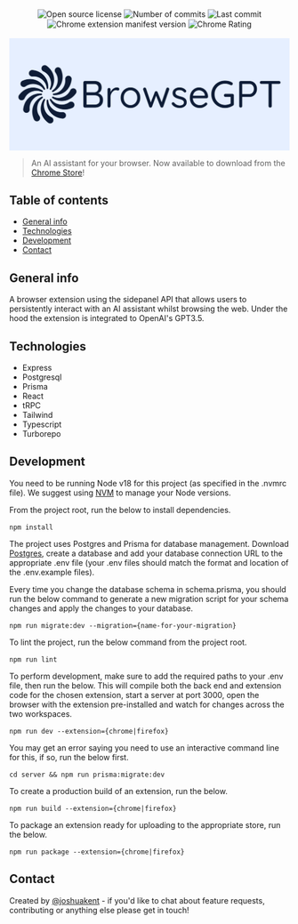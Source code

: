<div align="center">
    <img alt="Open source license" src="https://img.shields.io/github/license/joshkent94/browsegpt?label=Open+Source+License" align="center">
    <img alt="Number of commits" src="https://img.shields.io/github/commit-activity/t/joshkent94/browsegpt/main?label=Commits" align="center">
    <img alt="Last commit" src="https://img.shields.io/github/last-commit/joshkent94/browsegpt/main?label=Last Commit" align="center">
    <div align="center">
        <img alt="Chrome extension manifest version" src="https://img.shields.io/github/manifest-json/v/joshkent94/browsegpt?filename=chrome-extension/public/manifest.json&label=Chrome+Version" align="center">
        <img alt="Chrome Rating" src="https://img.shields.io/chrome-web-store/rating/ijdehllahgkhhcoffcohgmbebcchdknb?label=Chrome+Rating" align="center">
    </div>
</div>

<br>

<img alt="Logo" src="./extension/shared/public/logo.png" align="center">

<br>

> An AI assistant for your browser. Now available to download from the [Chrome Store](https://chrome.google.com/webstore/detail/browsegpt/ijdehllahgkhhcoffcohgmbebcchdknb)!

## Table of contents

-   [General info](#general-info)
-   [Technologies](#technologies)
-   [Development](#development)
-   [Contact](#contact)

## General info

A browser extension using the sidepanel API that allows users to persistently interact with an AI assistant whilst browsing the web. Under the hood the extension is integrated to OpenAI's GPT3.5.

## Technologies

-   Express
-   Postgresql
-   Prisma
-   React
-   tRPC
-   Tailwind
-   Typescript
-   Turborepo

## Development

You need to be running Node v18 for this project (as specified in the .nvmrc file). We suggest using [NVM](https://github.com/nvm-sh/nvm) to manage your Node versions.

From the project root, run the below to install dependencies.

```
npm install
```

The project uses Postgres and Prisma for database management. Download [Postgres](https://www.postgresql.org/download/), create a database and add your database connection URL to the appropriate .env file (your .env files should match the format and location of the .env.example files).

Every time you change the database schema in schema.prisma, you should run the below command to generate a new migration script for your schema changes and apply the changes to your database.

```
npm run migrate:dev --migration={name-for-your-migration}
```

To lint the project, run the below command from the project root.

```
npm run lint
```

To perform development, make sure to add the required paths to your .env file, then run the below. This will compile both the back end and extension code for the chosen extension, start a server at port 3000, open the browser with the extension pre-installed and watch for changes across the two workspaces.

```
npm run dev --extension={chrome|firefox}
```

You may get an error saying you need to use an interactive command line for this, if so, run the below first.

```
cd server && npm run prisma:migrate:dev
```

To create a production build of an extension, run the below.

```
npm run build --extension={chrome|firefox}
```

To package an extension ready for uploading to the appropriate store, run the below.

```
npm run package --extension={chrome|firefox}
```

## Contact

Created by [@joshuakent](mailto:josh.kent94@yahoo.co.uk) - if you'd like to chat about feature requests, contributing or anything else please get in touch!